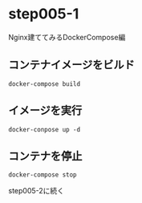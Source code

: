 # step005-1

Nginx建ててみるDockerCompose編

## コンテナイメージをビルド

```shell
docker-compose build
```

## イメージを実行

```shell
docker-conpose up -d
```

## コンテナを停止

```shell
docker-compose stop
```

step005-2に続く
